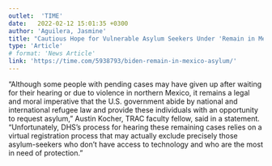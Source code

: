 ```yaml
---
outlet:  'TIME'
date:   2022-02-12 15:01:35 +0300
author: 'Aguilera, Jasmine'
title: "Cautious Hope for Vulnerable Asylum Seekers Under 'Remain in Mexico' As the Biden Administration Announces Processing of Cases"
type: 'Article'
# format: 'News Article'
link: 'https://time.com/5938793/biden-remain-in-mexico-asylum/'
---
```

“Although some people with pending cases may have given up after waiting for their hearing or due to violence in northern Mexico, it remains a legal and moral imperative that the U.S. government abide by national and international refugee law and provide these individuals with an opportunity to request asylum,” Austin Kocher, TRAC faculty fellow, said in a statement. “Unfortunately, DHS’s process for hearing these remaining cases relies on a virtual registration process that may actually exclude precisely those asylum-seekers who don’t have access to technology and who are the most in need of protection.”